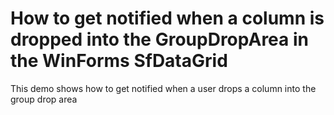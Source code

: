 # How to get notified when a column is dropped into the GroupDropArea in the WinForms SfDataGrid
This demo shows how to get notified when a user drops a column into the group drop area
